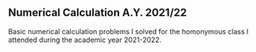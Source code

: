 ## Numerical Calculation A.Y. 2021/22

Basic numerical calculation problems I solved for the homonymous class I attended during the academic year 2021-2022.
